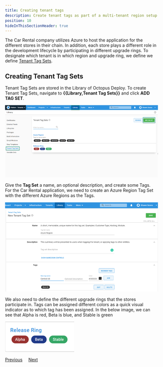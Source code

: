 ```yaml
---
title: Creating tenant tags
description: Create tenant tags as part of a multi-tenant region setup in Octopus Deploy.
position: 10
hideInThisSectionHeader: true
---
```


The Car Rental company utilizes Azure to host the application for the different stores in their chain.  In addition, each store plays a different role in the development lifecycle by participating in different upgrade rings.  To designate which tenant is in which region and upgrade ring, we define we define [Tenant Tag Sets](/docs/tenants/tenant-tags.md).

## Creating Tenant Tag Sets

Tenant Tag Sets are stored in the Library of Octopus Deploy.  To create Tenant Tag Sets, navigate to **{{Library,Tenant Tag Sets}}** and click **ADD TAG SET**.

![](images/tenant-tagset-create.png "width=500")

Give the **Tag Set** a name, an optional description, and create some Tags.  For the Car Rental application, we need to create an Azure Region Tag Set with the different Azure Regions as the Tags.

![](images/tenant-tag-create.png "width=500")

We also need to define the different upgrade rings that the stores participate in.  Tags can be assigned different colors as a quick visual indicator as to which tag has been assigned.  In the below image, we can see that Alpha is red, Beta is blue, and Stable is green

![](images/tenant-tag-release-ring.png "width=500")

<span><a class="btn btn-secondary" href="/docs/tenants/guides/multi-tenant-region/creating-new-tenants">Previous</a></span>&nbsp;&nbsp;&nbsp;&nbsp;&nbsp;<span><a class="btn btn-success" href="/docs/tenants/guides/multi-tenant-region/manage-tenant-and-tenant-tags">Next</a></span>